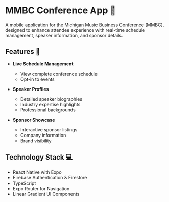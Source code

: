 # MMBC Conference App 🎵

A mobile application for the Michigan Music Business Conference (MMBC), designed to enhance attendee experience with real-time schedule management, speaker information, and sponsor details.

## Features 🌟

- **Live Schedule Management**
  - View complete conference schedule
  - Opt-in to events

- **Speaker Profiles**
  - Detailed speaker biographies
  - Industry expertise highlights
  - Professional backgrounds

- **Sponsor Showcase**
  - Interactive sponsor listings
  - Company information
  - Brand visibility

## Technology Stack 💻

- React Native with Expo
- Firebase Authentication & Firestore
- TypeScript
- Expo Router for Navigation
- Linear Gradient UI Components

